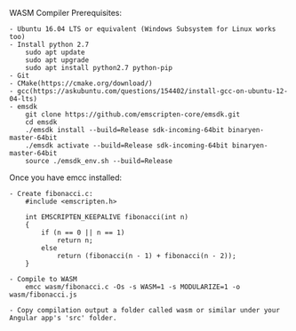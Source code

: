 WASM Compiler Prerequisites:

    - Ubuntu 16.04 LTS or equivalent (Windows Subsystem for Linux works too)
    - Install python 2.7
        sudo apt update
        sudo apt upgrade
        sudo apt install python2.7 python-pip
    - Git
    - CMake(https://cmake.org/download/)
    - gcc(https://askubuntu.com/questions/154402/install-gcc-on-ubuntu-12-04-lts)
    - emsdk
        git clone https://github.com/emscripten-core/emsdk.git
        cd emsdk
        ./emsdk install --build=Release sdk-incoming-64bit binaryen-master-64bit
        ./emsdk activate --build=Release sdk-incoming-64bit binaryen-master-64bit
        source ./emsdk_env.sh --build=Release

Once you have emcc installed:

    - Create fibonacci.c:
        #include <emscripten.h>

        int EMSCRIPTEN_KEEPALIVE fibonacci(int n)
        {
            if (n == 0 || n == 1)
                return n;
            else
                return (fibonacci(n - 1) + fibonacci(n - 2));
        }

    - Compile to WASM
        emcc wasm/fibonacci.c -Os -s WASM=1 -s MODULARIZE=1 -o wasm/fibonacci.js

    - Copy compilation output a folder called wasm or similar under your Angular app's 'src' folder.